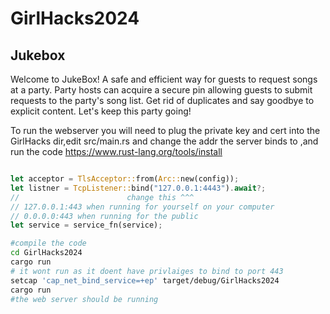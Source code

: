 # GirlHacks2024

## Jukebox
Welcome to JukeBox! A safe and efficient way for guests to request songs at a party. Party hosts can acquire a secure pin allowing guests to submit requests to the party's song list. Get rid of duplicates and say goodbye to explicit content. Let's keep this party going!



To run the webserver you will need to plug the private key and cert into the GirlHacks dir,edit src/main.rs and change the addr the server binds to ,and run the code
https://www.rust-lang.org/tools/install
```rust

let acceptor = TlsAcceptor::from(Arc::new(config));
let listner = TcpListener::bind("127.0.0.1:4443").await?;
//                        change this ^^^
// 127.0.0.1:443 when running for yourself on your computer
// 0.0.0.0:443 when running for the public
let service = service_fn(service);


```

```bash
#compile the code
cd GirlHacks2024
cargo run
# it wont run as it doent have privlaiges to bind to port 443
setcap 'cap_net_bind_service=+ep' target/debug/GirlHacks2024
cargo run
#the web server should be running
```
